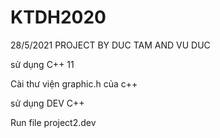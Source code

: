 # KTDH2020
28/5/2021 PROJECT BY DUC TAM AND VU DUC


sử dụng C++ 11

Cài thư viện graphic.h của c++

sử dụng DEV C++

Run file project2.dev
